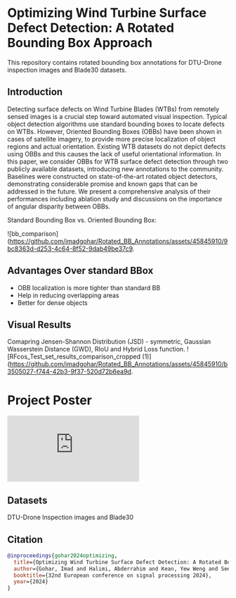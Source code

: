 # Optimizing Wind Turbine Surface Defect Detection: A Rotated Bounding Box Approach
This repository contains rotated bounding box annotations for DTU-Drone inspection images and Blade30 datasets.

## Introduction
Detecting surface defects on Wind Turbine Blades (WTBs) from remotely sensed images is a crucial step toward automated visual inspection. Typical object detection algorithms use standard bounding boxes to locate defects on WTBs. However, Oriented Bounding Boxes (OBBs) have been shown in cases of satellite imagery, to provide more precise localization of object regions and actual orientation. Existing WTB datasets do not depict defects using OBBs and this causes the lack of useful orientational information. In this paper, we consider OBBs for WTB surface defect detection through two publicly available datasets, introducing new annotations to the community. Baselines were constructed on state-of-the-art rotated object detectors, demonstrating considerable promise and known gaps that can be addressed in the future. We present a comprehensive analysis of their performances including ablation study and discussions on the importance of angular disparity between OBBs.

Standard Bounding Box vs. Oriented Bounding Box:

![bb_comparison](https://github.com/imadgohar/Rotated_BB_Annotations/assets/45845910/9bc8363d-d253-4c64-8f52-9dab49be37c9.

## Advantages Over standard BBox
- OBB localization is more tighter than standard BB
- Help in reducing overlapping areas
- Better for dense objects

## Visual Results
Comapring Jensen-Shannon Distribution (JSD) - symmetric, Gaussian Wasserstein Distance (GWD), RIoU and Hybrid Loss function.
![RFcos_Test_set_results_comparison_cropped (1)](https://github.com/imadgohar/Rotated_BB_Annotations/assets/45845910/b3505027-f744-42b3-9f37-520d72b6ea9d.


# Project Poster
![Poster_EUSIPCO2024_V4.pdf](https://github.com/user-attachments/files/18192308/Poster_EUSIPCO2024_V4.pdf)


## Datasets
DTU-Drone Inspection images and Blade30

## Citation
~~~bibtex
@inproceedings{gohar2024optimizing,
  title={Optimizing Wind Turbine Surface Defect Detection: A Rotated Bounding Box Approach},
  author={Gohar, Imad and Halimi, Abderrahim and Kean, Yew Weng and See, John},
  booktitle={32nd European conference on signal processing 2024},
  year={2024}
}
